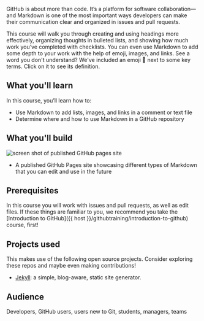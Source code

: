 GitHub is about more than code. It’s a platform for software collaboration—and Markdown is one of the most important ways developers can make their communication clear and organized in issues and pull requests.

This course will walk you through creating and using headings more effectively, organizing thoughts in bulleted lists, and showing how much work you’ve completed with checklists. You can even use Markdown to add some depth to your work with the help of emoji, images, and links. See a word you don't understand? We've included an emoji 📖 next to some key terms. Click on it to see its definition.

## What you'll learn

In this course, you’ll learn how to:

- Use Markdown to add lists, images, and links in a comment or text file
- Determine where and how to use Markdown in a GitHub repository

## What you'll build

![screen shot of published GitHub pages site](https://user-images.githubusercontent.com/9906718/75548040-897db800-5a2c-11ea-9636-80658fa3fc7e.png)

- A published GitHub Pages site showcasing different types of Markdown that you can edit and use in the future

## Prerequisites

In this course you will work with issues and pull requests, as well as edit files. If these things are familiar to you, we recommend you take the [Introduction to GitHub]({{ host }}/githubtraining/introduction-to-github) course, first!

## Projects used

This makes use of the following open source projects. Consider exploring these repos and maybe even making contributions!

- [Jekyll](https://github.com/jekyll/jekyll): a simple, blog-aware, static site generator.

## Audience

Developers, GitHub users, users new to Git, students, managers, teams